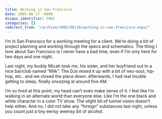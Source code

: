 ```yaml
---
title: Working in San Francisco
date: 2005-06-17 -0800
disqus_identifier: 5082
categories: []
redirect_from: "/archive/2005/06/16/working-in-san-francisco.aspx/"
---
```


I’m in San Francisco for a working meeting for a client. We’re doing a
bit of project planning and working through the specs and schematics.
The thing I love about San Francisco is I never have a bad time, even if
I’m only here for two days and one night.

Last night, my buddy Micah took me, his sister, and her boyfriend out to
a nice bar/club named “Milk”. The DJs mixed it up with a bit of
neo-soul, hip-hop, etc.. and we closed the place down. Afterwards, I had
real trouble getting to sleep, finally snoozing at around five AM.

I’m so tired at this point, my head can’t even make sense of it. I feel
like I’m walking in an alternate world than everyone else. Like I’m the
one black and white character in a color TV show. The slight bit of
tunnel vision doesn’t help either. And no, I did not take any “foreign”
substances last night, unless you count just a tiny eensy weensy bit of
alcohol.

